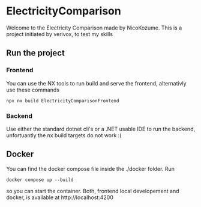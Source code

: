 # ElectricityComparison

Welcome to the Electricity Comparison made by NicoKozume.
This is a project initiated by verivox, to test my skills

## Run the project 

### Frontend
You can use the NX tools to run build and serve the frontend, alternativly use these commands

```shell
npx nx build ElectricityComparisonFrontend
```

### Backend
Use either the standard dotnet cli's or a .NET usable IDE to run the backend, unfortuantly the nx build targets do not work :(

## Docker
You can find the docker compose file inside the ./docker folder. Run 

```shell
docker compose up --build
```

so you can start the container. 
Both, frontend local developement and docker, is available at http://localhost:4200
